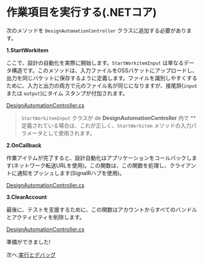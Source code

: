 # 作業項目を実行する(.NETコア)

次のメソッドを `DesignAutomationController` クラスに追加する必要があります。

**1\.StartWorkitem**

ここで、設計の自動化を実際に開始します。`StartWorkitemInput` は単なるデータ構造です。このメソッドは、入力ファイルをOSSバケットにアップロードし、出力を同じバケットに保存するように定義します。ファイルを識別しやすくするために、入力と出力の両方で元のファイル名が同じになりますが、接尾辞(`input` または `output`)にタイム スタンプが付加されます。

[DesignAutomationController.cs](_snippets/modifymodels/netcore/DesignAutomationController.8.cs ':include :type=code csharp')

> `StartWorkitemInput` クラスが de **DesignAutomationController** 内で **定義されている場合は、これが正しく、`StartWorkitem` メソッドの入力パラメータとして使用されます。

**2\.OnCallback**

作業アイテムが完了すると、設計自動化はアプリケーションをコールバックします(ネットワーク転送URLを使用)。この関数は、この関数を処理し、クライアントに通知をプッシュします(SignalRハブを使用)。

[DesignAutomationController.cs](_snippets/modifymodels/netcore/DesignAutomationController.9.cs ':include :type=code csharp')

**3\.ClearAccount**

最後に、テストを支援するために、この関数はアカウントからすべてのバンドルとアクティビティを削除します。 

[DesignAutomationController.cs](_snippets/modifymodels/netcore/DesignAutomationController.10.cs ':include :type=code csharp')

準備ができました!

次へ:[実行とデバッグ](/ja_jp/environment/rundebug/2legged_da)